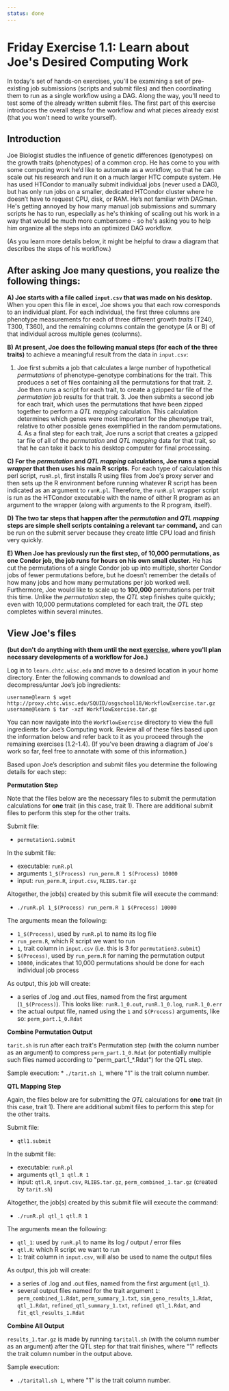 ```yaml
---
status: done
---
```


<style type="text/css"> pre em { font-style: normal; background-color: yellow; } pre strong { font-style: normal; font-weight: bold; color: \#008; } </style>

Friday Exercise 1.1: Learn about Joe's Desired Computing Work
=============================================================

In today's set of hands-on exercises, you'll be examining a set of pre-existing job submissions (scripts and submit files) and then coordinating them to run as a single workflow using a DAG. Along the way, you'll need to test some of the already written submit files. The first part of this exercise introduces the overall steps for the workflow and what pieces already exist (that you won't need to write yourself).

Introduction
------------

Joe Biologist studies the influence of genetic differences (genotypes) on the growth traits (phenotypes) of a common crop. He has come to you with some computing work he’d like to automate as a workflow, so that he can scale out his research and run it on a much larger HTC compute system. He has used HTCondor to manually submit individual jobs (never used a DAG), but has only run jobs on a smaller, dedicated HTCondor cluster where he doesn’t have to request CPU, disk, or RAM. He’s not familiar with DAGman. He's getting annoyed by how many manual job submissions and summary scripts he has to run, especially as he's thinking of scaling out his work in a way that would be much more cumbersome - so he's asking you to help him organize all the steps into an optimized DAG workflow.

(As you learn more details below, it might be helpful to draw a diagram that describes the steps of his workflow.)

After asking Joe many questions, you realize the following things:
------------------------------------------------------------------

**A) Joe starts with a file called `input.csv` that was made on his desktop.** When you open this file in excel, Joe shows you that each row corresponds to an individual plant. For each individual, the first three columns are phenotype measurements for each of three different growth *traits* (T240, T300, T360), and the remaining columns contain the genotype (A or B) of that individual across multiple genes (columns).

**B) At present, Joe does the following manual steps (for each of the three traits)** to achieve a meaningful result from the data in `input.csv`:

1.  Joe first submits a job that calculates a large number of hypothetical *permutations* of phenotype-genotype combinations for the trait. This produces a set of files containing all the permutations for that trait. 2. Joe then runs a script for each trait, to create a gzipped tar file of the *permutation* job results for that trait. 3. Joe then submits a second job for each trait, which uses the permutations that have been zipped together to perform a *QTL mapping* calculation. This calculation determines which genes were most important for the phenotype trait, relative to other possible genes exemplified in the random permutations. 4. As a final step for each trait, Joe runs a script that creates a gzipped tar file of all of the *permutation* and *QTL mapping* data for that trait, so that he can take it back to his desktop computer for final processing.

**C) For the *permutation* and *QTL mapping* calculations, Joe runs a special *wrapper* that then uses his main R scripts.** For each type of calculation this perl script, `runR.pl`, first installs R using files from Joe's proxy server and then sets up the R environment before running whatever R script has been indicated as an argument to `runR.pl`. Therefore, the `runR.pl` wrapper script is run as the HTCondor executable with the name of either R program as an argument to the wrapper (along with arguments to the R program, itself).

**D) The two tar steps that happen after the *permutation* and *QTL mapping* steps are simple shell scripts containing a relevant `tar` command,** and can be run on the submit server because they create little CPU load and finish very quickly.

**E) When Joe has previously run the first step, of 10,000 permutations, as one Condor job, the job runs for hours on his own small cluster.** He has cut the permutations of a single Condor job up into multiple, shorter Condor jobs of fewer permutations before, but he doesn’t remember the details of how many jobs and how many permutations per job worked well. Furthermore, Joe would like to scale up to **100,000** permutations per trait this time. Unlike the *permutation* step, the *QTL* step finishes quite quickly; even with 10,000 permutations completed for each trait, the *QTL* step completes within several minutes.

View Joe's files
----------------

**(but don't do anything with them until the next [exercise](part1-ex2-plan-workflow.md), where you'll plan necessary developments of a workflow for Joe.)**

Log in to `learn.chtc.wisc.edu` and move to a desired location in your home directory. Enter the following commands to download and decompress/untar Joe’s job ingredients:

```console
username@learn $ wget http://proxy.chtc.wisc.edu/SQUID/osgschool18/WorkflowExercise.tar.gz
username@learn $ tar -xzf WorkflowExercise.tar.gz
```

You can now navigate into the `WorkflowExercise` directory to view the full ingredients for Joe’s Computing work. Review all of these files based upon the information below and refer back to it as you proceed through the remaining exercises (1.2-1.4). (If you've been drawing a diagram of Joe's work so far, feel free to annotate with some of this information.)

Based upon Joe’s description and submit files you determine the following details for each step:

**Permutation Step**

Note that the files below are the necessary files to submit the permutation calculations for **one** trait (in this case, trait 1). There are additional submit files to perform this step for the other traits.

Submit file:

-   `permutation1.submit`

In the submit file:

-   executable: `runR.pl`
-   arguments `1_$(Process) run_perm.R 1 $(Process) 10000`
-   input: `run_perm.R`, `input.csv`, `RLIBS.tar.gz`

Altogether, the job(s) created by this submit file will execute the command:

-   `./runR.pl 1_$(Process) run_perm.R 1 $(Process) 10000`

The arguments mean the following:

-   `1_$(Process)`, used by `runR.pl` to name its log file
-   `run_perm.R`, which R script we want to run
-   `1`, trait column in `input.csv` (i.e. this is 3 for `permutation3.submit`)
-   `$(Process)`, used by `run_perm.R` for naming the permutation output
-   `10000`, indicates that 10,000 permutations should be done for each individual job process

As output, this job will create:

-   a series of .log and .out files, named from the first argument (`1_$(Process)`). This looks like: `runR.1_0.out`, `runR.1_0.log`, `runR.1_0.err`
-   the actual output file, named using the `1` and `$(Process)` arguments, like so: `perm_part.1_0.Rdat`

**Combine Permutation Output**

`tarit.sh` is run after each trait's Permutation step (with the column number as an argument) to compress `perm_part.1_0.Rdat` (or potentially multiple such files named according to "perm\_part.1\_\*.Rdat") for the QTL step.

Sample execution: \* `./tarit.sh 1`, where "1" is the trait column number.

**QTL Mapping Step**

Again, the files below are for submitting the *QTL* calculations for **one** trait (in this case, trait 1). There are additional submit files to perform this step for the other traits.

Submit file:

-   `qtl1.submit`

In the submit file:

-   executable: `runR.pl`
-   arguments `qtl_1 qtl.R 1`
-   input: `qtl.R`, `input.csv`, `RLIBS.tar.gz`, `perm_combined_1.tar.gz` (created by `tarit.sh`)

Altogether, the job(s) created by this submit file will execute the command:

-   `./runR.pl qtl_1 qtl.R 1`

The arguments mean the following:

-   `qtl_1`: used by `runR.pl` to name its log / output / error files
-   `qtl.R`: which R script we want to run
-   `1`: trait column in `input.csv`, will also be used to name the output files

As output, this job will create:

-   a series of .log and .out files, named from the first argument (`qtl_1`).
-   several output files named for the trait argument `1`: `perm_combined_1.Rdat`, `perm_summary_1.txt`, `sim_geno_results_1.Rdat`, `qtl_1.Rdat`, `refined_qtl_summary_1.txt`, `refined qtl_1.Rdat`, and `fit_qtl_results_1.Rdat`

**Combine All Output**

`results_1.tar.gz` is made by running `taritall.sh` (with the column number as an argument) after the QTL step for that trait finishes, where "1" reflects the trait column number in the output above.

Sample execution:

-   `./taritall.sh 1`, where "1" is the trait column number.



